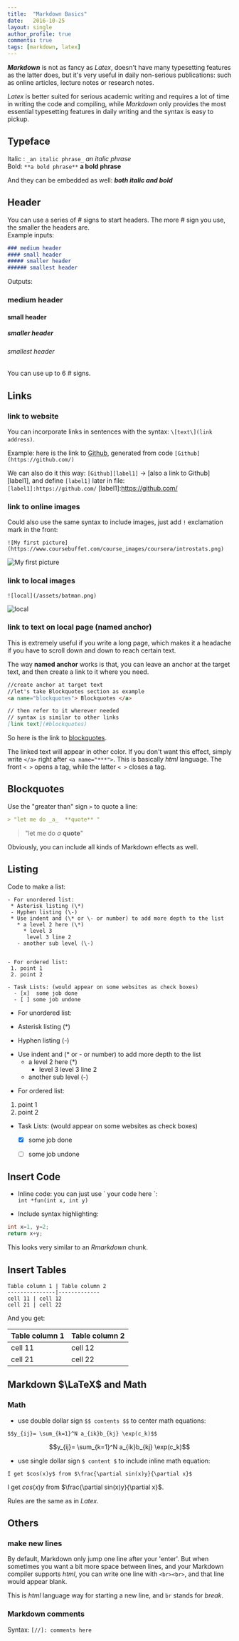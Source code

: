 ```yaml
---
title:  "Markdown Basics"
date:   2016-10-25
layout: single
author_profile: true
comments: true
tags: [markdown, latex]
---
```




_**Markdown**_ is not as fancy as _Latex_, doesn't have many typesetting features as the latter does, but it's very useful in daily non-serious publications: such as online articles, lecture notes or research notes.

_Latex_ is better suited for serious academic writing and requires a lot of time in writing the code and compiling, while _Markdown_ only provides the most essential typesetting features in daily writing and the syntax is easy to pickup.

## Typeface
Italic : `_an italic phrase_` _an italic phrase_  
 Bold: `**a bold phrase**`  **a bold phrase**  

And they can be embedded as well: **_both italic and bold_**

## Header
You can use a series of \# signs to start headers. The more \# sign you use, the smaller the headers are.   
Example inputs:    

```md
### medium header
#### small header
##### smaller header
###### smallest header
```

Outputs:      
### medium header   
#### small header   
##### smaller header   
###### smallest header   

You can use up to 6 \# signs.

## Links   

### link to website   

You can incorporate links in sentences with the syntax: `\[text\](link address)`.  

Example: here is the link to [Github](https://github.com/), generated from code `[Github](https://github.com/)`  

We can also do it this way: `[Github][label1]` -> [also a link to Github][label1], and define `[label1]` later in  file:  
`[label1]:https://github.com/`
[label1]:https://github.com/

### link to online images
Could also use the same syntax to include images, just add `!` exclamation mark in the front:  

```
![My first picture](https://www.coursebuffet.com/course_images/coursera/introstats.png)
```
![My first picture](https://www.coursebuffet.com/course_images/coursera/introstats.png)

### link to local images
```
![local](/assets/batman.png)
```
![local](/pics/batman.png)

### link to text on local page (named anchor)
This is extremely useful if you write a long page, which makes it a headache if you have to scroll down  and down to reach certain text. 

The way **named anchor** works is that, you can leave an anchor at the target text, and then create a link to it where you need.

```md
//create anchor at target text
//let's take Blockquotes section as example
<a name="blockquotes"> Blockquotes </a>

// then refer to it wherever needed
// syntax is similar to other links
[link text](#blockquotes)
```

So here is the link to [blockquotes](#blockquotes). 

The linked text will appear in other color. If you don't want this effect, simply write `</a>` right after `<a name="***">`. This is basically  _html_ language. The front `< >` opens a tag, while the latter `< >` closes a tag.

## <a name="blockquotes"> Blockquotes </a>
Use the "greater than" sign `>` to quote a line:  

```md
> "let me do _a_  **quote** "
```

> "let me do _a_  **quote**"

Obviously, you can include all kinds of Markdown effects as well.

## Listing
Code to make a list:

```
- For unordered list:
 * Asterisk listing (\*)
 - Hyphen listing (\-)
 * Use indent and (\* or \- or number) to add more depth to the list
   * a level 2 here (\*)
     * level 3
      level 3 line 2
   - another sub level (\-)


- For ordered list:
 1. point 1
 2. point 2

- Task Lists: (would appear on some websites as check boxes)
  - [x]  some job done
  - [ ] some job undone
```

- For unordered list:
 * Asterisk listing (\*)
 - Hyphen listing (\-)
 * Use indent and (\* or \- or number) to add more depth to the list
   * a level 2 here (\*)
     * level 3
      level 3 line 2
   - another sub level (\-)


- For ordered list:
 1. point 1
 2. point 2

- Task Lists: (would appear on some websites as check boxes)
  - [x]  some job done
  - [ ] some job undone


## Insert Code
- Inline code: you can just use \` your code here \`:   
`int *fun(int x, int y)`

- Include syntax highlighting:

```c
int x=1, y=2;
return x+y;
```

This looks very similar to an _Rmarkdown_ chunk.

## Insert Tables
```
Table column 1 | Table column 2
---------------|-------------
cell 11 | cell 12
cell 21 | cell 22
```
And you get:

Table column 1 | Table column 2
---------------|-------------
cell 11 | cell 12
cell 21 | cell 22

## Markdown $\LaTeX$ and Math
### Math

- use double dollar sign `$$ contents $$` to center math equations:

```
$$y_{ij}= \sum_{k=1}^N a_{ik}b_{kj} \exp(c_k)$$
```
	
$$y_{ij}= \sum_{k=1}^N a_{ik}b_{kj} \exp(c_k)$$

- use single dollar sign `$ content $` to include inline math equation:

```
I get $cos(x)y$ from $\frac{\partial sin(x)y}{\partial x}$
```

I get $cos(x)y$ from $\frac{\partial sin(x)y}{\partial x}$.
	
Rules are the same as in _Latex_.


## Others

### make new lines
By default, Markdown only jump one line after your 'enter'. But when sometimes you want a bit more space between lines, and your Markdown compiler supports _html_, you can write one line with `<br><br>`, and that line would appear blank.

This is _html_ language way for starting a new line, and `br` stands for _break_.


### Markdown comments
Syntax: `[//]: comments here`